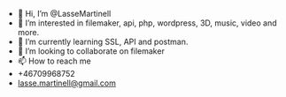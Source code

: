 - 👋 Hi, I’m @LasseMartinell
- 👀 I’m interested in filemaker, api, php, wordpress, 3D, music, video and more.
- 🌱 I’m currently learning SSL, API and postman.
- 💞️ I’m looking to collaborate on filemaker 
- 📫 How to reach me 
- +46709968752
- lasse.martinell@gmail.com

<!---
LasseMartinell/LasseMartinell is a ✨ special ✨ repository because its `README.md` (this file) appears on your GitHub profile.
You can click the Preview link to take a look at your changes.
--->

